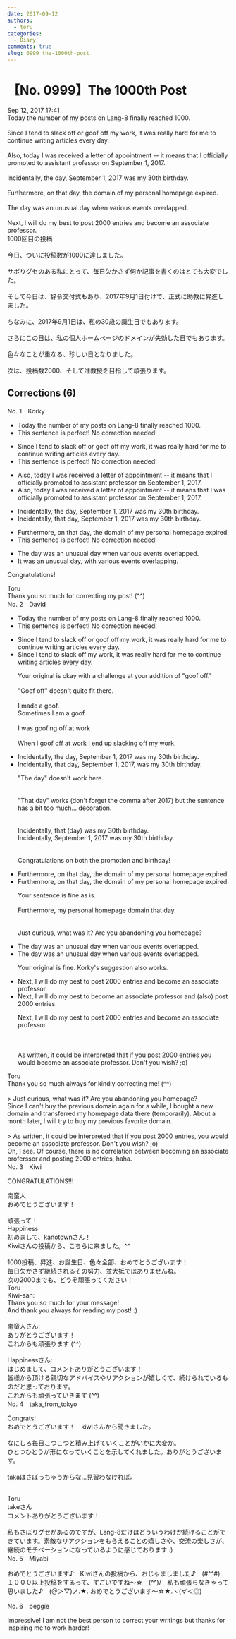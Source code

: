 ```yaml
---
date: 2017-09-12
authors:
  - toru
categories:
  - Diary
comments: true
slug: 0999_the-1000th-post
---
```


# 【No. 0999】The 1000th Post
<div class="date">Sep 12, 2017 17:41</div>
<div id="post"><div id="body_show_ori">
Today the number of my posts on Lang-8 finally reached 1000.<br/><br/>Since I tend to slack off or goof off my work, it was really hard for me to continue writing articles every day.<br/><br/>Also, today I was received a letter of appointment -- it means that I officially promoted to assistant professor on September 1, 2017.<br/><br/>Incidentally, the day, September 1, 2017 was my 30th birthday.<br/><br/>Furthermore, on that day, the domain of my personal homepage expired.<br/><br/>The day was an unusual day when various events overlapped. <br/><br/>Next, I will do my best to post 2000 entries and become an associate professor.
</div></div>

<!-- more -->

<div id="post_ja"><div id="body_show_mo">
1000回目の投稿<br/><br/>今日、ついに投稿数が1000に達しました。<br/><br/>サボりグセのある私にとって、毎日欠かさず何か記事を書くのはとても大変でした。<br/><br/>そして今日は、辞令交付式もあり、2017年9月1日付けで、正式に助教に昇進しました。<br/><br/>ちなみに、2017年9月1日は、私の30歳の誕生日でもあります。<br/><br/>さらにこの日は、私の個人ホームページのドメインが失効した日でもあります。<br/><br/>色々なことが重なる、珍しい日となりました。<br/><br/>次は、投稿数2000、そして准教授を目指して頑張ります。
</div></div>

## Corrections (6)
<div id="block"><div class="first_name"> No. 1　<span class="just_name">Korky</span></div><div id="block2">
<ul class="correction_field">
<li class="incorrect">Today the number of my posts on Lang-8 finally reached 1000.</li>
<li class="corrected perfect">This sentence is perfect! No correction needed!</li>
</ul>
<ul class="correction_field">
<li class="incorrect">Since I tend to slack off or goof off my work, it was really hard for me to continue writing articles every day.</li>
<li class="corrected perfect">This sentence is perfect! No correction needed!</li>
</ul>
<ul class="correction_field">
<li class="incorrect">Also, today I was received a letter of appointment -- it means that I officially promoted to assistant professor on September 1, 2017.</li>
<li class="corrected correct">
Also, today I <span class="sline">was</span> received a letter of appointment -- it means that I <span class="f_blue">was </span>officially promoted to assistant professor on September 1, 2017.
</li>
</ul>
<ul class="correction_field">
<li class="incorrect">Incidentally, the day, September 1, 2017 was my 30th birthday.</li>
<li class="corrected correct">
Incidentally, <span class="f_red">that</span> day, September 1, 2017 was my 30th birthday.
</li>
</ul>
<ul class="correction_field">
<li class="incorrect">Furthermore, on that day, the domain of my personal homepage expired.</li>
<li class="corrected perfect">This sentence is perfect! No correction needed!</li>
</ul>
<ul class="correction_field">
<li class="incorrect">The day was an unusual day when various events overlapped.</li>
<li class="corrected correct">
<span class="f_blue">It was</span> an unusual day, <span class="f_blue">with</span> various events <span class="f_blue">overlapping.</span>
</li>
</ul>
<p class="comment_small">
 Congratulations!
</p>

</div><div class="name"><span class="just_name">Toru</span><br>
Thank you so much for correcting my post! (^^)
</div>
</div>
<div id="block"><div class="first_name"> No. 2　<span class="just_name">David</span></div><div id="block2">
<ul class="correction_field">
<li class="incorrect">Today the number of my posts on Lang-8 finally reached 1000.</li>
<li class="corrected perfect">This sentence is perfect! No correction needed!</li>
</ul>
<ul class="correction_field">
<li class="incorrect">Since I tend to slack off or goof off my work, it was really hard for me to continue writing articles every day.</li>
<li class="corrected correct">
Since I tend to slack off my work, it was really hard for me to continue writing articles every day.
<p class="correction_comment">Your original is okay with a challenge at your addition of "goof off." <br/><br/>"Goof off" doesn't quite fit there.<br/><br/>I made a goof. <br/>Sometimes I am a goof.<br/><br/>I was goofing off at work<br/><br/>When I goof off at work I end up slacking off my work.</p>
</li>
</ul>
<ul class="correction_field">
<li class="incorrect">Incidentally, the day, September 1, 2017 was my 30th birthday.</li>
<li class="corrected correct">
Incidentally, that day, September 1, 2017, was my 30th birthday.
<p class="correction_comment">"The day" doesn't work here. <br/><br/><br/>"That day" works (don't forget the comma after 2017) but the sentence has a bit too much... decoration.<br/><br/><br/>Incidentally, that (day) was my 30th birthday.<br/>Incidentally, September 1, 2017 was my 30th birthday.<br/><br/><br/>Congratulations on both the promotion and birthday!</p>
</li>
</ul>
<ul class="correction_field">
<li class="incorrect">Furthermore, on that day, the domain of my personal homepage expired.</li>
<li class="corrected correct">
Furthermore, on that day, the domain of my personal homepage expired.
<p class="correction_comment">Your sentence is fine as is.<br/><br/>Furthermore, my personal homepage domain that day.<br/><br/><br/>Just curious, what was it? Are you abandoning you homepage?</p>
</li>
</ul>
<ul class="correction_field">
<li class="incorrect">The day was an unusual day when various events overlapped.</li>
<li class="corrected correct">
The day was an unusual day when various events overlapped.
<p class="correction_comment">Your original is fine. Korky's suggestion also works.</p>
</li>
</ul>
<ul class="correction_field">
<li class="incorrect">Next, I will do my best to post 2000 entries and become an associate professor.</li>
<li class="corrected correct">
Next, I will do my best to become an associate professor and (also) post 2000 entries. 
<p class="correction_comment">Next, I will do my best to post 2000 entries and become an associate professor.<br/><br/><br/><br/>As written, it could be interpreted that if you  post 2000 entries you would become an associate professor. Don't you wish? ;o)</p>
</li>
</ul>
</div><div class="name"><span class="just_name">Toru</span><br>
Thank you so much always for kindly correcting me! (^^)<br/><br/>&gt; Just curious, what was it? Are you abandoning you homepage?<br/>Since I can't buy the previous domain again for a while, I bought a new domain and transferred my homepage data there (temporarily). About a month later, I will try to buy my previous favorite domain.<br/><br/>&gt; As written, it could be interpreted that if you post 2000 entries, you would become an associate professor. Don't you wish? ;o)<br/>Oh, I see. Of course, there is no correlation between becoming an associate proferssor and posting 2000 entries, haha.
</div>
</div>
<div id="block"><div class="first_name"> No. 3　<span class="just_name">Kiwi</span></div><div id="block2">
<p class="comment_small">
 CONGRATULATIONS!!!
</p>

</div><div class="name"><span class="just_name">南蛮人</span><br>
おめでとうございます！<br/><br/>頑張って！
</div>
<div class="name"><span class="just_name">Happiness</span><br>
初めまして、kanotownさん！<br/>Kiwiさんの投稿から、こちらに来ました。^^<br/><br/>1000投稿、昇進、お誕生日、色々全部、おめでとうございます！<br/>毎日欠かさず継続されるその努力、並大抵ではありませんね。<br/>次の2000までも、どうぞ頑張ってください！
</div>
<div class="name"><span class="just_name">Toru</span><br>
Kiwi-san:<br/>Thank you so much for your message!<br/>And thank you always for reading my post! :)<br/><br/>南蛮人さん:<br/>ありがとうございます！<br/>これからも頑張ります (^^)<br/><br/>Happinessさん:<br/>はじめまして、コメントありがとうございます！<br/>皆様から頂ける親切なアドバイスやリアクションが嬉しくて、続けられているものだと思っております。<br/>これからも頑張っていきます (^^)
</div>
</div>
<div id="block"><div class="first_name"> No. 4　<span class="just_name">taka_from_tokyo</span></div><div id="block2">
<p class="comment_small">
 Congrats!
 <br/>
 おめでとうございます！　kiwiさんから聞きました。
 <br/>
 <br/>
 なにしろ毎日こつこつと積み上げていくことがいかに大変か。
 <br/>
 ひとつひとうが形になっていくことを示してくれました。ありがとうございます。
 <br/>
 <br/>
 takaはさぼっちゃうからな…見習わなければ。
 <br/>
 <br/>
</p>

</div><div class="name"><span class="just_name">Toru</span><br>
takeさん<br/>コメントありがとうございます！<br/><br/>私もさぼりグセがあるのですが、Lang-8だけはどういうわけか続けることができています。素敵なリアクションをもらえることの嬉しさや、交流の楽しさが、継続のモチベーションになっているように感じております :)
</div>
</div>
<div id="block"><div class="first_name"> No. 5　<span class="just_name">Miyabi</span></div><div id="block2">
<p class="comment_small">
 おめでとうございます♪　Kiwiさんの投稿から、おじゃましました♪　(#^^#)
 <br/>
 １０００以上投稿をするって、すごいですね～☆　(^^)/　私も頑張らなきゃって思いました♪　(＠＞▽)ノ.★. おめでとうございます～☆★.ヽ(∀＜◎)
</p>

</div></div>
<div id="block"><div class="first_name"> No. 6　<span class="just_name">peggie</span></div><div id="block2">
<p class="comment_small">
 Impressive! I am not the best person to correct your writings but thanks for inspiring me to work harder!
</p>

</div></div>
